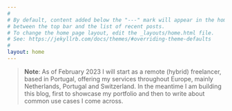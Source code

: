 ```yaml
---
#
# By default, content added below the "---" mark will appear in the home page
# between the top bar and the list of recent posts.
# To change the home page layout, edit the _layouts/home.html file.
# See: https://jekyllrb.com/docs/themes/#overriding-theme-defaults
#
layout: home
---
```


> **Note**: As of February 2023 I will start as a remote (hybrid) freelancer, based in Portugal, offering my services throughout Europe, mainly Netherlands, Portugal and Switzerland. In the meantime I am building this blog, first to showcase my portfolio and then to write about common use cases I come across.

<br>
